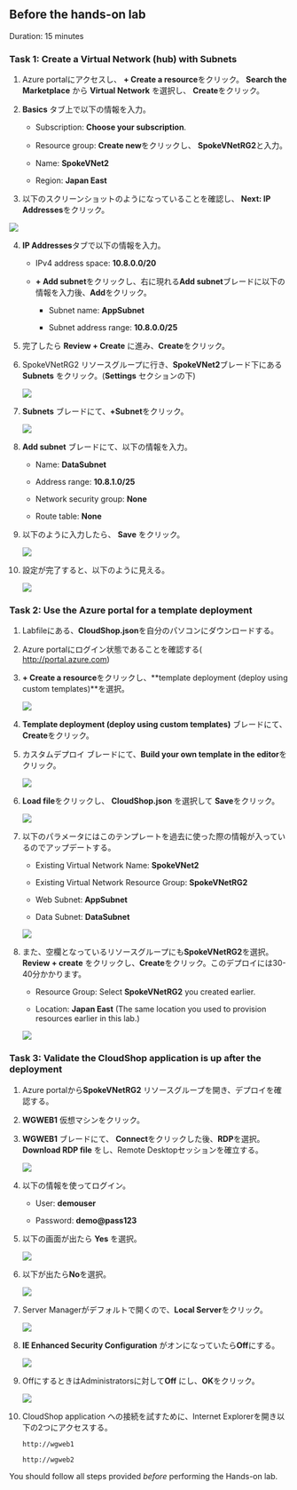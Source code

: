 ## Before the hands-on lab  

Duration: 15 minutes

### Task 1: Create a Virtual Network (hub) with Subnets  
1.  Azure portalにアクセスし、 **+ Create a resource**をクリック。 **Search the Marketplace** から **Virtual Network** を選択し、 **Create**をクリック。

2.  **Basics** タブ上で以下の情報を入力。

    -  Subscription: **Choose your subscription**.

    -  Resource group: **Create new**をクリックし、 **SpokeVNetRG2**と入力。

    - Name: **SpokeVNet2**

    -  Region: **Japan East**

3.  以下のスクリーンショットのようになっていることを確認し、 **Next: IP Addresses**をクリック。

   ![](../images/2021-10-09-11-21-41.png)

4. **IP Addresses**タブで以下の情報を入力。

    -  IPv4 address space: **10.8.0.0/20**

    -  **+ Add subnet**をクリックし、右に現れる**Add subnet**ブレードに以下の情報を入力後、**Add**をクリック。

       -  Subnet name: **AppSubnet**

       -  Subnet address range: **10.8.0.0/25**

5. 完了したら **Review + Create** に進み、**Create**をクリック。 

6.  SpokeVNetRG2 リソースグループに行き、**SpokeVNet2**ブレード下にある**Subnets** をクリック。(**Settings** セクションの下)

    ![](../images/2021-10-09-11-30-27.png)

7.  **Subnets** ブレードにて、**+Subnet**をクリック。

    ![](../images/2021-10-09-11-32-15.png)

8.  **Add subnet** ブレードにて、以下の情報を入力。

    -  Name: **DataSubnet**

    -  Address range: **10.8.1.0/25**

    -  Network security group: **None**

    -  Route table: **None**

9.  以下のように入力したら、 **Save** をクリック。

    ![](../images/2021-10-09-11-34-05.png)

10. 設定が完了すると、以下のように見える。

     ![](../images/2021-10-09-11-35-41.png) 

### Task 2: Use the Azure portal for a template deployment


1.  Labfileにある、**CloudShop.json**を自分のパソコンにダウンロードする。

2.  Azure portalにログイン状態であることを確認する( <http://portal.azure.com>)

3.  **+ Create a resource**をクリックし、**template deployment (deploy using custom templates)**を選択。

    ![](../images/2021-10-09-11-42-27.png)

4.  **Template deployment (deploy using custom templates)** ブレードにて、**Create**をクリック。

5.  カスタムデプロイ ブレードにて、**Build your own template in the editor**をクリック。

    ![](../images/2021-10-09-11-43-34.png)

6.  **Load file**をクリックし、 **CloudShop.json** を選択して **Save**をクリック。

    ![](../images/2021-10-09-11-46-36.png)

7.  以下のパラメータにはこのテンプレートを過去に使った際の情報が入っているのでアップデートする。

    - Existing Virtual Network Name: **SpokeVNet2**
  
    - Existing Virtual Network Resource Group: **SpokeVNetRG2**
  
    - Web Subnet: **AppSubnet**
  
    - Data Subnet: **DataSubnet**

    ![](../images/2021-10-09-11-49-21.png)

8.  また、空欄となっているリソースグループにも**SpokeVNetRG2**を選択。**Review + create** をクリックし、**Create**をクリック。このデプロイには30-40分かかります。

    -  Resource Group: Select **SpokeVNetRG2** you created earlier.

    -  Location: **Japan East** (The same location you used to provision resources earlier in this lab.)

    ![](../images/2021-10-09-11-51-27.png)

### Task 3: Validate the CloudShop application is up after the deployment

1.  Azure portalから**SpokeVNetRG2** リソースグループを開き、デプロイを確認する。

2.  **WGWEB1** 仮想マシンをクリック。

3.  **WGWEB1** ブレードにて、 **Connect**をクリックした後、**RDP**を選択。 **Download RDP file** をし、Remote Desktopセッションを確立する。

    ![](../images/2021-10-09-11-58-12.png)


4.  以下の情報を使ってログイン。

    -  User: **demouser**

    -  Password: **demo@pass123**

6.  以下の画面が出たら **Yes** を選択。

    ![](../images/2021-10-09-12-00-43.png)

7.  以下が出たら**No**を選択。

    ![](../images/2021-10-09-12-01-26.png)

8.  Server Managerがデフォルトで開くので、**Local Server**をクリック。

    ![](../images/2021-10-09-12-02-22.png)

9.  **IE Enhanced Security Configuration** がオンになっていたら**Off**にする。

    ![](../images/2021-10-09-12-03-47.png)

10. OffにするときはAdministratorsに対して**Off** にし、**OK**をクリック。

    ![](../images/2021-10-09-12-04-26.png)

11. CloudShop application への接続を試すために、Internet Explorerを開き以下の2つにアクセスする。

    ```http
    http://wgweb1
    ```

    ```http
    http://wgweb2
    ```

You should follow all steps provided *before* performing the Hands-on lab.
